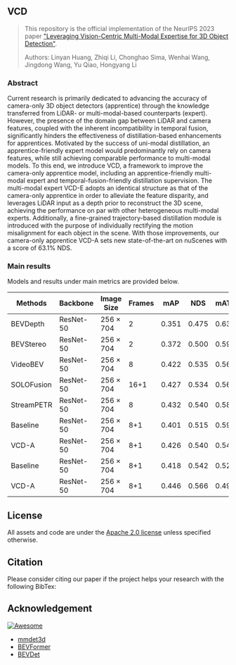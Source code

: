 ## VCD
> This repository is the official implementation of the NeurIPS 2023 paper ["Leveraging Vision-Centric Multi-Modal Expertise for 3D Object Detection"](https://arxiv.org/abs/2310.15670). 
>
> Authors: Linyan Huang, Zhiqi Li, Chonghao Sima, Wenhai Wang, Jingdong Wang, Yu Qiao, Hongyang Li

### Abstract
Current research is primarily dedicated to advancing the accuracy of camera-only 3D object detectors (apprentice) through the knowledge transferred from LiDAR- or multi-modal-based counterparts (expert). However, the presence of the domain gap between LiDAR and camera features, coupled with the inherent incompatibility in temporal fusion, significantly hinders the effectiveness of distillation-based enhancements for apprentices. Motivated by the success of uni-modal distillation, an apprentice-friendly expert model would predominantly rely on camera features, while still achieving comparable performance to multi-modal models. To this end, we introduce VCD, a framework to improve the camera-only apprentice model, including an apprentice-friendly multi-modal expert and temporal-fusion-friendly distillation supervision. The multi-modal expert VCD-E adopts an identical structure as that of the camera-only apprentice in order to alleviate the feature disparity, and leverages LiDAR input as a depth prior to reconstruct the 3D scene, achieving the performance on par with other heterogeneous multi-modal experts. Additionally, a fine-grained trajectory-based distillation module is introduced with the purpose of individually rectifying the motion misalignment for each object in the scene. With those improvements, our camera-only apprentice VCD-A sets new state-of-the-art on nuScenes with a score of 63.1% NDS.

### Main results

Models and results under main metrics are provided below.

| Methods     | Backbone        | Image Size     | Frames    | mAP    | NDS  | mATE  | mASE  | mAOE  | mAVE | mAAE |
|--------------------------------------|-----------------|------------------------|-----------|---------------------|---------------------|---------------------|---------------------|---------------------|------------------|------------------|
| BEVDepth | ResNet-50       | 256 $\times$ 704       | 2         | 0.351               | 0.475               | 0.639               | 0.267               | 0.479               | 0.428            | 0.198            |
| BEVStereo  | ResNet-50       | 256 $\times$ 704       | 2         | 0.372               | 0.500               | 0.598               | 0.270               | 0.438               | 0.367            | 0.190            |
| VideoBEV  | ResNet-50       | 256 $\times$ 704       | 8         | 0.422               | 0.535               | 0.564               | 0.276               | 0.440               | 0.286            | 0.198            |
| SOLOFusion | ResNet-50       | 256 $\times$ 704       | 16+1      | 0.427               | 0.534               | 0.567               | 0.274               | 0.411               | 0.252   | 0.188   |
| StreamPETR | ResNet-50       | 256 $\times$ 704       | 8         | 0.432               | 0.540               | 0.581               | 0.272               | 0.413               | 0.295            | 0.195            |
| Baseline | ResNet-50       | 256 $\times$ 704       | 8+1       | 0.401               | 0.515               | 0.595               | 0.279               | 0.489               | 0.291            | 0.198            |
| VCD-A   | ResNet-50 | 256 $\times$ 704 | 8+1 | 0.426    | 0.540          | 0.547          | 0.271          | 0.433          | 0.268       | 0.207       |
| Baseline     | ResNet-50       | 256 $\times$ 704       | 8+1       | 0.418               | 0.542               | 0.522               | 0.267               | 0.428               | 0.262            | 0.188  |
| VCD-A  | ResNet-50 | 256 $\times$ 704 | 8+1  | 0.446 | 0.566 | 0.497 | 0.260 | 0.350 | 0.257       | 0.203       |





## License

All assets and code are under the [Apache 2.0 license](https://github.com/increase24/FocalDistiller/blob/master/LICENSE) unless specified otherwise.

## Citation

Please consider citing our paper if the project helps your research with the following BibTex:

<!-- ```bibtex
@inproceedings{zeng2023distilling,
  title={Distilling Focal Knowledge from Imperfect Expert for 3D Object Detection},
  author={Zeng, Jia and Chen, Li and Deng, Hanming and Lu, Lewei and Yan, Junchi and Qiao, Yu and Li, Hongyang},
  booktitle={Proceedings of the IEEE/CVF Conference on Computer Vision and Pattern Recognition},
  pages={992--1001},
  year={2023}
}
``` -->
## Acknowledgement

[![Awesome](https://awesome.re/badge.svg)](https://awesome.re)

- [mmdet3d](https://github.com/open-mmlab/mmdetection3d)
- [BEVFormer](https://github.com/fundamentalvision/BEVFormer)
- [BEVDet](https://github.com/HuangJunJie2017/BEVDet)